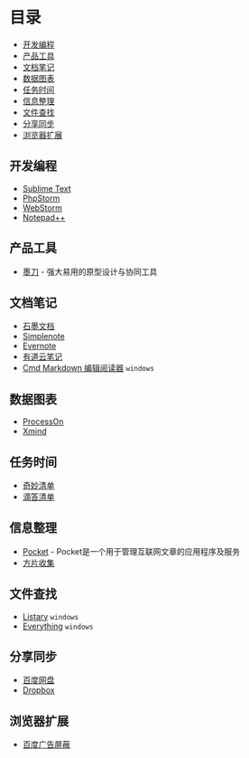 # 目录

* [开发编程](#开发编程)
* [产品工具](#产品工具)
* [文档笔记](#文档笔记)
* [数据图表](#数据图表)
* [任务时间](#任务时间)
* [信息整理](#信息整理)
* [文件查找](#文字查找)
* [分享同步](#分享同步)
* [浏览器扩展](#浏览器扩展)

## 开发编程
* [Sublime Text](https://www.sublimetext.com/)
* [PhpStorm](https://www.jetbrains.com/phpstorm/)
* [WebStorm](https://www.jetbrains.com/webstorm/)
* [Notepad++](https://notepad-plus-plus.org/)

## 产品工具
* [墨刀](https://modao.cc/) - 强大易用的原型设计与协同工具

## 文档笔记
* [石墨文档](https://shimo.im/)
* [Simplenote](https://simplenote.com/)
* [Evernote](https://evernote.com/intl/zh-cn)
* [有道云笔记](https://note.youdao.com/)
* [Cmd Markdown 编辑阅读器](https://www.zybuluo.com/) `windows`

## 数据图表
* [ProcessOn](https://processon.com)
* [Xmind](https://www.xmind.net/)

## 任务时间
* [奇妙清单](https://www.wunderlist.com/zh/)
* [滴答清单](https://www.dida365.com/)

## 信息整理
* [Pocket](https://getpocket.com/) - Pocket是一个用于管理互联网文章的应用程序及服务
* [方片收集](https://funp.in/)

## 文件查找
* [Listary](http://www.listary.com/) `windows`
* [Everything](http://www.voidtools.com/) `windows`

## 分享同步
* [百度网盘](https://pan.baidu.com/)
* [Dropbox](https://www.dropbox.com/)

## 浏览器扩展
* [百度广告屏蔽](https://github.com/unclehking/bdAdfinisher)
